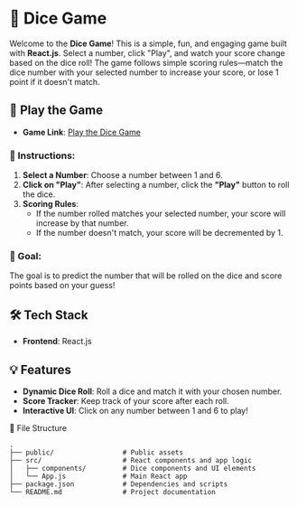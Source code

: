 # 🎲 Dice Game

Welcome to the **Dice Game**! This is a simple, fun, and engaging game built with **React.js**. Select a number, click "Play", and watch your score change based on the dice roll! The game follows simple scoring rules—match the dice number with your selected number to increase your score, or lose 1 point if it doesn't match.

## 🚀 Play the Game
- **Game Link**: [Play the Dice Game](https://dicegame-a8yf.onrender.com)

### 📝 Instructions:
1. **Select a Number**: Choose a number between 1 and 6.
2. **Click on "Play"**: After selecting a number, click the **"Play"** button to roll the dice.
3. **Scoring Rules**:
   - If the number rolled matches your selected number, your score will increase by that number.
   - If the number doesn't match, your score will be decremented by 1.

### 🎯 Goal:
The goal is to predict the number that will be rolled on the dice and score points based on your guess!

## 🛠️ Tech Stack
- **Frontend**: React.js

## 💡 Features
- **Dynamic Dice Roll**: Roll a dice and match it with your chosen number.
- **Score Tracker**: Keep track of your score after each roll.
- **Interactive UI**: Click on any number between 1 and 6 to play!

📂 File Structure

```
.
├── public/                 # Public assets
├── src/                    # React components and app logic
│   ├── components/         # Dice components and UI elements
│   └── App.js              # Main React app
├── package.json            # Dependencies and scripts
└── README.md               # Project documentation
```
